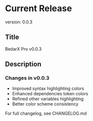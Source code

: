 # Current Release

version: 0.0.3

## Title
BedarX Pro v0.0.3

## Description

### Changes in v0.0.3
- Improved syntax highlighting colors
- Enhanced dependencies token colors
- Refined other variables highlighting
- Better color scheme consistency

For full changelog, see CHANGELOG.md